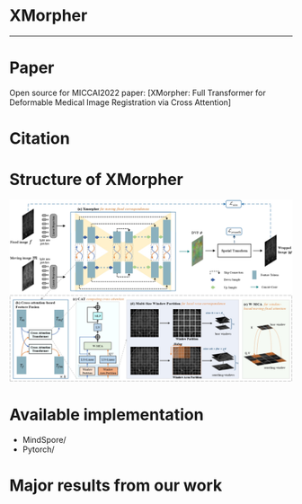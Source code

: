 # XMorpher
--------------------------------------------------------------------------------


# Paper
Open source for MICCAI2022 paper: [XMorpher: Full Transformer for Deformable Medical Image Registration via Cross Attention]

# Citation


# Structure of XMorpher
![plot](./fig/XMorpher.jpg)

# Available implementation
- MindSpore/
- Pytorch/


# Major results from our work
